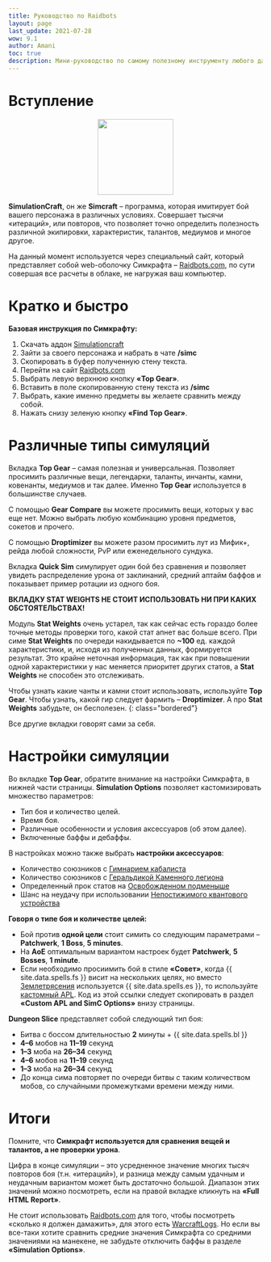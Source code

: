 ```yaml
---
title: Руководство по Raidbots
layout: page
last_update: 2021-07-28
wow: 9.1
author: Amani
toc: true
description: Мини-руководство по самому полезному инструменту любого дамагера – Raidbots.com. 
---
```


# Вступление
<p align="center">
<img src="https://media.discordapp.net/attachments/780380654349189167/812820291750592572/pohESfYc_400x400.png" width=150x> 
</p>

**SimulationCraft**, oн же **Simcraft** – прогрaмма, которая имитирует бой вашего персонажа в различных условиях. Совершает тысячи «итераций», или повторов, что позволяет точно определить полезность различной экипировки, характеристик, талантов, медиумов и многое другое. 

На данный момент используется через специальный сайт, который представляет собой web-оболочку Симкрафта – [Raidbots.com](https://www.raidbots.com/simbot), по сути совершая все расчеты в облаке, не нагружая ваш компьютер.

# Кратко и быстро

**Базовая инструкция по Симкрафту:**

1. Скачать аддон [Simulationcraft](https://www.curseforge.com/wow/addons/simulationcraft/download)
2. Зайти за своего персонажа и набрать в чате **/simc**
3. Скопировать в буфер полученную стену текста. 
4. Перейти на сайт [Raidbots.com](https://www.raidbots.com/simbot)
5. Выбрать левую верхнюю кнопку **«Top Gear»**.
6. Вставить в поле скопированную стену текста из **/simc** 
7. Выбрать, какие именно предметы вы желаете сравнить между собой. 
8. Нажать снизу зеленую кнопку **«Find Top Gear»**.

# Различные типы симуляций

Вкладка **Top Gear** – самая полезная и универсальная. Позволяет просимить различные вещи, легендарки, таланты, инчанты, камни, ковенанты, медиумов и так далее. Именно **Top Gear** используется в большинстве случаев.

С помощью **Gear Compare** вы можете просимить вещи, которых у вас еще нет. Можно выбрать любую комбинацию уровня предметов, сокетов и прочего.

С помощью **Droptimizer** вы можете разом просимить лут из Мифик+, рейда любой сложности, PvP или еженедельного сундука. 

Вкладка **Quick Sim** симулирует один бой без сравнения и позволяет увидеть распределение урона от заклинаний, средний аптайм баффов и показывает пример ротации из одного боя.

**ВКЛАДКУ STAT WEIGHTS НЕ СТОИТ ИСПОЛЬЗОВАТЬ НИ ПРИ КАКИХ ОБСТОЯТЕЛЬСТВАХ!**

Модуль **Stat Weights** очень устарел, так как сейчас есть гораздо более точные методы проверки того, какой стат апнет вас больше всего. При симе **Stat Weights** по очереди накидывается по **~100** ед. каждой характеристики, и, исходя из полученных данных, формируется результат. Это крайне неточная информация, так как при повышении одной характеристики у нас меняется приоритет других статов, а **Stat Weights** не способен это отслеживать.

Чтобы узнать какие чанты и камни стоит использовать, используйте **Top Gear**. Чтобы узнать, какой гир следует фармить – **Droptimizer**. А про **Stat Weights** забудьте, он бесполезен.
{: class="bordered"}

Все другие вкладки говорят сами за себя.

# Настройки симуляции

Во вкладке **Top Gear**, обратите внимание на настройки Симкрафта, в нижней части страницы. **Simulation Options** позволяет кастомизировать множество параметров:

* Тип боя и количество целей.
* Время боя.
* Различные особенности и условия аксессуаров (об этом далее).
* Включенные баффы и дебаффы.

В настройках можно также выбрать **настройки аксессуаров**:

* Количество союзников с [Гимнарием кабалиста](https://ru.wowhead.com/item=184028/)
* Количество союзников с [Геральдикой Каменного легиона](https://ru.wowhead.com/item=184027)
* Определенный прок статов на [Освобожденном подменыше](https://ru.wowhead.com/spell=330080)
* Шанс на неудачу при использовании [Непостижимого квантового устройства](https://ru.wowhead.com/item=179350)

**Говоря о типе боя и количестве целей:**

* Бой против **одной цели** стоит симить со следующим параметрами – **Patchwerk**, **1 Boss**, **5 minutes**.
* На **АоЕ** оптимальным вариантом настроек будет **Patchwerk**, **5 Bosses**, **1 minute**. 
* Если необходимо просиимить бой в стиле **«Совет»**, когда {{ site.data.spells.fs }} висит на нескольких целях, но вместо [Землетрясения](https://ru.wowhead.com/spell=61882) используется {{ site.data.spells.es }}, то используйте [кастомный APL](https://pastebin.com/uevEyDKn). Код из этой ссылки следует скопировать в раздел **«Custom APL and SimC Options»** внизу страницы.

**Dungeon Slice** представляет собой следующий тип боя:

* Битва с боссом длительностью **2** минуты + {{ site.data.spells.bl }}
* **4–6** мобов на **11–19** секунд
* **1–3** моба на **26–34** секунд
* **4–6** мобов на **11–19** секунд
* **1–3** моба на **26–34** секунд
* До конца сима повторяет по очереди битвы с таким количеством мобов, со случайными промежутками времени между ними.

# Итоги

Помните, что **Симкрафт используется для сравнения вещей и талантов, а не проверки урона**.

Цифра в конце симуляции – это усредненное значение многих тысяч повторов боя (т.н. «итераций»), и разница между самым удачным и неудачным вариантом может быть достаточно большой. Диапазон этих значений можно посмотреть, если на правой вкладке кликнуть на **«Full HTML Report»**. 

Не стоит использовать [Raidbots.com](https://www.raidbots.com/simbot) для того, чтобы посмотреть «сколько я должен дамажить», для этого есть [WarcraftLogs](https://www.warcraftlogs.com/). Но если вы все-таки хотите сравнить средние значения Симкрафта со средними значениями на манекене, не забудьте отключить баффы в разделе **«Simulation Options»**.
